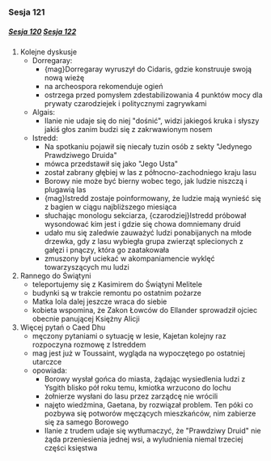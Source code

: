 ### Sesja 121
##### [Sesja 120](#sesja-120) [Sesja 122](#sesja-122)
1. Kolejne dyskusje
    - Dorregaray:
        - {mag}Dorregaray wyruszył do Cidaris, gdzie konstruuje swoją nową wieżę
        - na archeospora rekomenduje ogień
        - ostrzega przed pomysłem zdestabilizowania 4 punktów mocy dla prywaty czarodziejek i politycznymi zagrywkami
    - Algais:
        - Ilanie nie udaje się do niej "dośnić", widzi jakiegoś kruka i słyszy jakiś głos zanim budzi się z zakrwawionym nosem
    - Istredd:
        - Na spotkaniu pojawił się niecały tuzin osób z sekty "Jedynego Prawdziwego Druida"
        - mówca przedstawił się jako "Jego Usta"
        - został zabrany głębiej w las z północno-zachodniego kraju lasu
        - Borowy nie może być bierny wobec tego, jak ludzie niszczą i plugawią las
        - {mag}Istredd zostaje poinformowany, że ludzie mają wynieść się z bagien w ciągu najbliższego miesiąca
        - słuchając monologu sekciarza, {czarodziej}Istredd próbował wysondować kim jest i gdzie się chowa domniemany druid
        - udało mu się zaledwie zauważyć ludzi ponabijanych na młode drzewka, gdy z lasu wybiegła grupa zwierząt splecionych z gałęzi i pnączy, która go zaatakowała
        - zmuszony był uciekać w akompaniamencie wyklęć towarzyszących mu ludzi
2. Rannego do Świątyni
    - teleportujemy się z Kasimirem do Świątyni Melitele
    - budynki są w trakcie remontu po ostatnim pożarze
    - Matka Iola dalej jeszcze wraca do siebie
    - kobieta wspomina, że Zakon Łowców do Ellander sprowadził ojciec obecnie panującej Księżny Alicji
3. Więcej pytań o Caed Dhu
    - męczony pytaniami o sytuację w lesie, Kajetan kolejny raz rozpoczyna rozmowę z Istreddem
    - mag jest już w Toussaint, wygląda na wypoczętego po ostatniej utarczce
    - opowiada:
        - Borowy wysłał gońca do miasta, żądając wysiedlenia ludzi z Ysgith blisko pół roku temu, kmiotka wrzucono do lochu
        - żołnierze wysłani do lasu przez zarządcę nie wrócili
        - najęto wiedźmina, Gaetana, by rozwiązał problem. Ten póki co pozbywa się potworów męczących mieszkańców, nim zabierze się za samego Borowego
        - Ilanie z trudem udaje się wytłumaczyć, że "Prawdziwy Druid" nie żąda przeniesienia jednej wsi, a wyludnienia niemal trzeciej części księstwa
